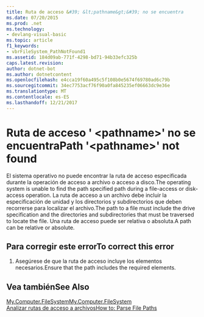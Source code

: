 ```yaml
---
title: Ruta de acceso &#39; &lt;pathname&gt;&#39; no se encuentra
ms.date: 07/20/2015
ms.prod: .net
ms.technology:
- devlang-visual-basic
ms.topic: article
f1_keywords:
- vbrFileSystem_PathNotFound1
ms.assetid: 184d09ab-771f-4298-bd71-94b33efc325b
caps.latest.revision: 
author: dotnet-bot
ms.author: dotnetcontent
ms.openlocfilehash: e4cca19f60a495c5f108b0e5674f69780ad6c79b
ms.sourcegitcommit: 34ec7753acf76f90a0fa845235ef06663dc9e36e
ms.translationtype: MT
ms.contentlocale: es-ES
ms.lasthandoff: 12/21/2017
---
```

# <a name="path-39ltpathnamegt39-not-found"></a><span data-ttu-id="91a02-102">Ruta de acceso &#39; &lt;pathname&gt;&#39; no se encuentra</span><span class="sxs-lookup"><span data-stu-id="91a02-102">Path &#39;&lt;pathname&gt;&#39; not found</span></span>
<span data-ttu-id="91a02-103">El sistema operativo no puede encontrar la ruta de acceso especificada durante la operación de acceso a archivo o acceso a disco.</span><span class="sxs-lookup"><span data-stu-id="91a02-103">The operating system is unable to find the path specified path during a file-access or disk-access operation.</span></span> <span data-ttu-id="91a02-104">La ruta de acceso a un archivo debe incluir la especificación de unidad y los directorios y subdirectorios que deben recorrerse para localizar el archivo.</span><span class="sxs-lookup"><span data-stu-id="91a02-104">The path to a file must include the drive specification and the directories and subdirectories that must be traversed to locate the file.</span></span> <span data-ttu-id="91a02-105">Una ruta de acceso puede ser relativa o absoluta.</span><span class="sxs-lookup"><span data-stu-id="91a02-105">A path can be relative or absolute.</span></span>  
  
## <a name="to-correct-this-error"></a><span data-ttu-id="91a02-106">Para corregir este error</span><span class="sxs-lookup"><span data-stu-id="91a02-106">To correct this error</span></span>  
  
1.  <span data-ttu-id="91a02-107">Asegúrese de que la ruta de acceso incluye los elementos necesarios.</span><span class="sxs-lookup"><span data-stu-id="91a02-107">Ensure that the path includes the required elements.</span></span>  
  
## <a name="see-also"></a><span data-ttu-id="91a02-108">Vea también</span><span class="sxs-lookup"><span data-stu-id="91a02-108">See Also</span></span>  
 [<span data-ttu-id="91a02-109">My.Computer.FileSystem</span><span class="sxs-lookup"><span data-stu-id="91a02-109">My.Computer.FileSystem</span></span>](xref:Microsoft.VisualBasic.FileIO.FileSystem)  
 [<span data-ttu-id="91a02-110">Analizar rutas de acceso a archivos</span><span class="sxs-lookup"><span data-stu-id="91a02-110">How to: Parse File Paths</span></span>](../../visual-basic/developing-apps/programming/drives-directories-files/how-to-parse-file-paths.md)
